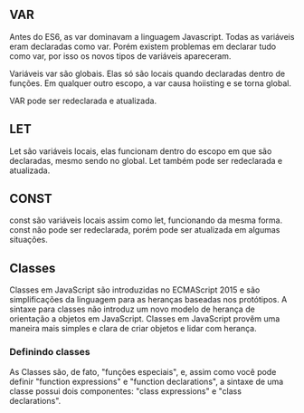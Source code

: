 ## VAR

Antes do ES6, as var dominavam a linguagem Javascript. Todas as variáveis eram declaradas como var. Porém existem problemas em declarar tudo como var, por isso os novos tipos de variáveis apareceram.

Variáveis var são globais. Elas só são locais quando declaradas dentro de funções. Em qualquer outro escopo, a var causa hoiisting e se torna global.

VAR pode ser redeclarada e atualizada.

## LET

Let são variáveis locais, elas funcionam dentro do escopo em que são declaradas, mesmo sendo no global.
Let também pode ser redeclarada e atualizada.

## CONST

const são variáveis locais assim como let, funcionando da mesma forma.
const não pode ser redeclarada, porém pode ser atualizada em algumas situações.

## Classes

Classes em JavaScript são introduzidas no ECMAScript 2015 e são simplificações da linguagem para as heranças baseadas nos protótipos. A sintaxe para classes não introduz um novo modelo de herança de orientação a objetos em JavaScript. Classes em JavaScript provêm uma maneira mais simples e clara de criar objetos e lidar com herança.

### Definindo classes

As Classes são, de fato, "funções especiais", e, assim como você pode definir "function expressions" e "function declarations", a sintaxe de uma classe possui dois componentes: "class expressions" e  "class declarations".